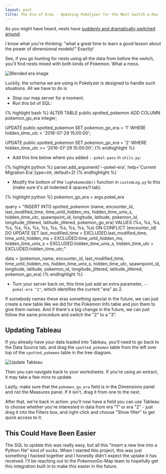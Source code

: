 ```yaml
---
layout: post
title: The Era of Eras - Updating Pokelyzer for the Nest Switch-a-Roo
---
```


As you might have heard, nests have [suddenly and dramatically switched around](https://www.reddit.com/r/TheSilphRoad/comments/4v78mw/psa_nests_have_changed/).

I know what you're thinking: "what a great time to learn a good lesson about the power of dimensional models!" Exactly!

See, if you go hunting for nests using all the data from before the switch, you'll find nests mixed with both kinds of Pokemon. What a mess.

![Blended era image](http://i.imgur.com/g7jCMJw.png)

Luckily, the schema we are using in Pokelyzer is designed to handle such situations. All we have to do is

  - Stop our map server for a moment.
  - Run this bit of SQL:

  {% highlight bash %}
  ALTER TABLE public.spotted_pokemon ADD COLUMN pokemon_go_era integer;

  UPDATE public.spotted_pokemon
  SET pokemon_go_era = '1'
  WHERE hidden_time_utc < '2016-07-29 15:00:00';

  UPDATE public.spotted_pokemon
  SET pokemon_go_era = '2'
  WHERE hidden_time_utc >= '2016-07-29 15:00:00';
  {% endhighlight %}

  - Add this line below where you added `--pokel-pass` in `utils.py`:

{% highlight python %}
parser.add_argument('--pokel-era', help='Current Migration Era',type=int, default=2)
{% endhighlight %}

  - Modify the bottom of the `logPokemonDb()` function in `customLog.py` to this (make sure it's all indented 4 spaces/1 tab):

{% highlight python %}
pokemon_go_era = args.pokel_era

query =  "INSERT INTO spotted_pokemon (name, encounter_id, last_modified_time, time_until_hidden_ms, hidden_time_unix_s, hidden_time_utc, spawnpoint_id, longitude, latitude, pokemon_id, longitude_jittered, latitude_jittered, pokemon_go_era) VALUES (%s, %s, %s, %s, %s, %s, %s, %s, %s, %s, %s, %s, %s) ON CONFLICT (encounter_id) DO UPDATE SET last_modified_time = EXCLUDED.last_modified_time, time_until_hidden_ms = EXCLUDED.time_until_hidden_ms, hidden_time_unix_s = EXCLUDED.hidden_time_unix_s, hidden_time_utc = EXCLUDED.hidden_time_utc;"

data = (pokemon_name, encounter_id, last_modified_time, time_until_hidden_ms, hidden_time_unix_s, hidden_time_utc, spawnpoint_id, longitude, latitude, pokemon_id, longitude_jittered, latitude_jittered, pokemon_go_era)
{% endhighlight %}

  - Turn your server back on, this time just add an extra parameter, `--pokel-era "2"`, which identifies the current "era" as 2.

If somebody names these eras something special in the future, we can just create a new table like we did for the Pokemon Info table and join them to give them names. And if there's a big change in the future, we can just follow the same procedure and switch the "2" to a "3".

## Updating Tableau

If you already have your data loaded into Tableau, you'll need to go back to the Data Source tab, and drag the `spotted_pokemon` table from the left over top of the `spotted_pokemon` table in the tree diagram.

![Update Tableau](http://i.imgur.com/NynniXP.png)

Then you can navigate back to your worksheets. If you're using an extract, it may take a few mins to update.

Lastly, make sure that the `pokemon_go_era` field is in the Dimensions panel and not the Measures panel. If it isn't, drag it from one to the next.

After that, we're back in action: you'll now have a field you can use Tableau to choose whether you're interested in data from era "1" or era "2" - just drag it into the Filters box, and right-click and choose "Show filter" to get quick access to it.

## This Could Have Been Easier

The SQL to update this was really easy, but all this "insert a new line into a Python file" kind of sucks. When I started this project, this was just something I hacked together and I honestly didn't expect the uptake it has received. I'll be reaching out to the PokemonGo-Map team to hopefully get this integration built in to make this easier in the future.
